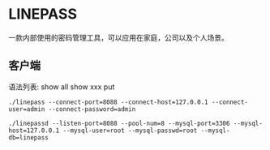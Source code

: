 #  LINEPASS
一款内部使用的密码管理工具，可以应用在家庭，公司以及个人场景。

## 客户端
语法列表:
show all 
show xxx 
put

```
./linepass --connect-port=8088 --connect-host=127.0.0.1 --connect-user=admin --connect-password=admin
```

```
./linepassd --listen-port=8088 --pool-num=8 --mysql-port=3306 --mysql-host=127.0.0.1 --mysql-user=root --mysql-passwd=root --mysql-db=linepass
```
